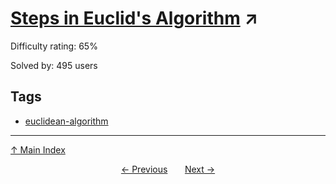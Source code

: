 # [Steps in Euclid's Algorithm](https://projecteuler.net/problem=433) ↗️

Difficulty rating: 65%

Solved by: 495 users
## Tags

- [euclidean-algorithm](../tags/euclidean-algorithm.md)



---

[↑ Main Index](../README.md)


<div align=center><a href='432.md'>← Previous</a> &nbsp;&nbsp; &nbsp;&nbsp;  <a href='434.md'>Next →</a></div>
